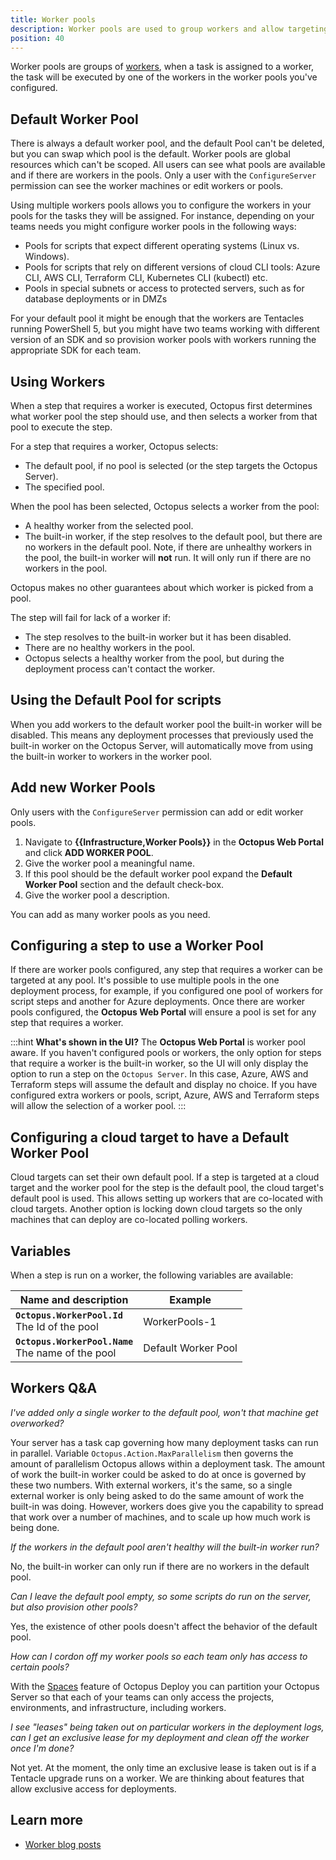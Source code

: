 ```yaml
---
title: Worker pools
description: Worker pools are used to group workers and allow targeting steps at the pool of workers best equipped to execute the step.  This page describes how to configure worker pools for a variety of scenarios.
position: 40
---
```


Worker pools are groups of [workers](/docs/infrastructure/workers/index.md), when a task is assigned to a worker, the task will be executed by one of the workers in the worker pools you've configured.

## Default Worker Pool

There is always a default worker pool, and the default Pool can't be deleted, but you can swap which pool is the default. Worker pools are global resources which can't be scoped.  All users can see what pools are available and if there are workers in the pools. Only a user with the `ConfigureServer` permission can see the worker machines or edit workers or pools.

Using multiple workers pools allows you to configure the workers in your  pools for the tasks they will be assigned. For instance, depending on your teams needs you might configure worker pools in the following ways:

- Pools for scripts that expect different operating systems (Linux vs. Windows).
- Pools for scripts that rely on different versions of cloud CLI tools: Azure CLI, AWS CLI, Terraform CLI, Kubernetes CLI (kubectl) etc.
- Pools in special subnets or access to protected servers, such as for database deployments or in DMZs

For your default pool it might be enough that the workers are Tentacles running PowerShell 5, but you might have two teams working with different version of an SDK and so provision worker pools with workers running the appropriate SDK for each team.

## Using Workers

When a step that requires a worker is executed, Octopus first determines what worker pool the step should use, and then selects a worker from that pool to execute the step.

For a step that requires a worker, Octopus selects:

- The default pool, if no pool is selected (or the step targets the Octopus Server).
- The specified pool.

When the pool has been selected, Octopus selects a worker from the pool:

- A healthy worker from the selected pool.
- The built-in worker, if the step resolves to the default pool, but there are no workers in the default pool. Note, if there are unhealthy workers in the pool, the built-in worker will **not** run. It will only run if there are no workers in the pool.

Octopus makes no other guarantees about which worker is picked from a pool.

The step will fail for lack of a worker if:

- The step resolves to the built-in worker but it has been disabled.
- There are no healthy workers in the pool.
- Octopus selects a healthy worker from the pool, but during the deployment process can't contact the worker.

## Using the Default Pool for scripts

When you add workers to the default worker pool the built-in worker will be disabled. This means any deployment processes that previously used the built-in worker on the Octopus Server, will automatically move from using the built-in worker to workers in the worker pool.

## Add new Worker Pools

Only users with the `ConfigureServer` permission can add or edit worker pools.

1. Navigate to **{{Infrastructure,Worker Pools}}** in the **Octopus Web Portal** and click **ADD WORKER POOL**.  
1. Give the worker pool a meaningful name.
1. If this pool should be the default worker pool expand the **Default Worker Pool** section and the default check-box.
1. Give the worker pool a description.

You can add as many worker pools as you need.

## Configuring a step to use a Worker Pool

If there are worker pools configured, any step that requires a worker can be targeted at any pool.  It's possible to use multiple pools in the one deployment process, for example, if you configured one pool of workers for script steps and another for Azure deployments.  Once there are worker pools configured, the **Octopus Web Portal** will ensure a pool is set for any step that requires a worker.

:::hint
**What's shown in the UI?**
The **Octopus Web Portal** is worker pool aware.  If you haven't configured pools or workers, the only option for steps that require a worker is the built-in worker, so the UI will only display the option to run a step on the `Octopus Server`.  In this case, Azure, AWS and Terraform steps will assume the default and display no choice.  If you have configured extra workers or pools, script, Azure, AWS and Terraform steps will allow the selection of a worker pool.
:::

## Configuring a cloud target to have a Default Worker Pool

Cloud targets can set their own default pool.  If a step is targeted at a cloud target and the worker pool for the step is the default pool, the cloud target's default pool is used.  This allows setting up workers that are co-located with cloud targets.  Another option is locking down cloud targets so the only machines that can deploy are co-located polling workers.

## Variables

When a step is run on a worker, the following variables are available:

| Name and description | Example |
| -------------------- | ------------------------|
| **`Octopus.WorkerPool.Id`** <br/> The Id of the pool | WorkerPools-1 |
| **`Octopus.WorkerPool.Name`** <br/> The name of the pool | Default Worker Pool |

## Workers Q&A

*I've added only a single worker to the default pool, won't that machine get overworked?*

Your server has a task cap governing how many deployment tasks can run in parallel.  Variable `Octopus.Action.MaxParallelism` then governs the amount of parallelism Octopus allows within a deployment task.  The amount of work the built-in worker could be asked to do at once is governed by these two numbers.  With external workers, it's the same, so a single external worker is only being asked to do the same amount of work the built-in was doing.  However, workers does give you the capability to spread that work over a number of machines, and to scale up how much work is being done.

*If the workers in the default pool aren't healthy will the built-in worker run?*

No, the built-in worker can only run if there are no workers in the default pool.

*Can I leave the default pool empty, so some scripts do run on the server, but also provision other pools?*

Yes, the existence of other pools doesn't affect the behavior of the default pool.

*How can I cordon off my worker pools so each team only has access to certain pools?*

With the [Spaces](/docs/administration/spaces/index.md) feature of Octopus Deploy you can partition your Octopus Server so that each of your teams can only access the projects, environments, and infrastructure, including workers. 

*I see "leases" being taken out on particular workers in the deployment logs, can I get an exclusive lease for my deployment and clean off the worker once I'm done?*

Not yet.  At the moment, the only time an exclusive lease is taken out is if a Tentacle upgrade runs on a worker.  We are thinking about features that allow exclusive access for deployments.

## Learn more

- [Worker blog posts](https://octopus.com/blog/tag/workers) 
